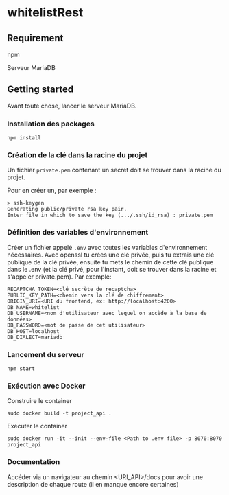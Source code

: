 # whitelistRest

## Requirement

npm

Serveur MariaDB

## Getting started

Avant toute chose, lancer le serveur MariaDB.

### Installation des packages

`npm install`

### Création de la clé dans la racine du projet

Un fichier `private.pem` contenant un secret doit se trouver dans la racine du projet.

Pour en créer un, par exemple :

```text
> ssh-keygen
Generating public/private rsa key pair.
Enter file in which to save the key (.../.ssh/id_rsa) : private.pem
```

### Définition des variables d'environnement

Créer un fichier appelé `.env` avec toutes les variables d'environnement nécessaires.
Avec openssl tu crées une clé privée, puis tu extrais une clé publique de la clé privée, ensuite tu mets le chemin de cette clé publique dans le .env (et la clé privé, pour l'instant, doit se trouver dans la racine et s'appeler private.pem).
Par exemple:

```text
RECAPTCHA_TOKEN=<clé secrète de recaptcha>
PUBLIC_KEY_PATH=<chemin vers la clé de chiffrement>
ORIGIN_URI=<URI du frontend, ex: http://localhost:4200>
DB_NAME=whitelist
DB_USERNAME=<nom d'utilisateur avec lequel on accède à la base de données>
DB_PASSWORD=<mot de passe de cet utilisateur>
DB_HOST=localhost
DB_DIALECT=mariadb
```

### Lancement du serveur

`npm start`


### Exécution avec Docker

Construire le container

`sudo docker build -t project_api .`

Exécuter le container

`sudo docker run -it --init --env-file <Path to .env file> -p 8070:8070 project_api`


### Documentation

Accéder via un navigateur au chemin <URI_API>/docs pour avoir une description de chaque route (il en manque encore certaines)

